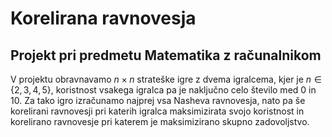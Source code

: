 # Korelirana ravnovesja
## Projekt pri predmetu Matematika z računalnikom
V projektu obravnavamo $n\times n$ strateške igre z dvema igralcema, kjer je $n \in \{2,3,4,5\}$, koristnost vsakega igralca pa je naključno celo število med 0 in 10. Za tako igro izračunamo najprej vsa Nasheva ravnovesja, nato pa še korelirani ravnovesji pri katerih igralca maksimizirata svojo koristnost in korelirano ravnovesje pri katerem je maksimizirano skupno zadovoljstvo. 
